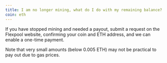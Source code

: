 ```yaml
---
title: I am no longer mining, what do I do with my remaining balance?
coin: eth
---
```


If you have stopped mining and needed a payout, submit a request on the Flexpool website, confirming your coin and ETH address, and we can enable a one-time payment.

Note that very small amounts (below 0.005 ETH) may not be practical to pay out due to gas prices.

